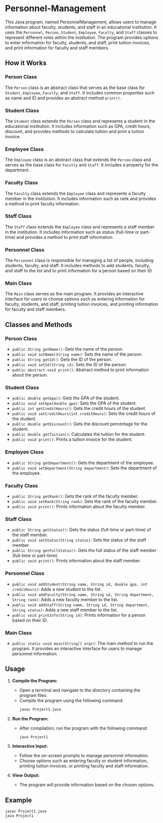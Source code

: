 # Personnel-Management

This Java program, named PersonnelManagement, allows users to manage information about faculty, students, and staff in an educational institution. It uses the `Personnel`, `Person`, `Student`, `Employee`, `Faculty`, and `Staff` classes to represent different roles within the institution. The program provides options to enter information for faculty, students, and staff, print tuition invoices, and print information for faculty and staff members.

## How it Works

### Person Class

The `Person` class is an abstract class that serves as the base class for `Student`, `Employee`, `Faculty`, and `Staff`. It includes common properties such as name and ID and provides an abstract method `print()`.

### Student Class

The `Student` class extends the `Person` class and represents a student in the educational institution. It includes information such as GPA, credit hours, discount, and provides methods to calculate tuition and print a tuition invoice.

### Employee Class

The `Employee` class is an abstract class that extends the `Person` class and serves as the base class for `Faculty` and `Staff`. It includes a property for the department.

### Faculty Class

The `Faculty` class extends the `Employee` class and represents a faculty member in the institution. It includes information such as rank and provides a method to print faculty information.

### Staff Class

The `Staff` class extends the `Employee` class and represents a staff member in the institution. It includes information such as status (full-time or part-time) and provides a method to print staff information.

### Personnel Class

The `Personnel` class is responsible for managing a list of people, including students, faculty, and staff. It includes methods to add students, faculty, and staff to the list and to print information for a person based on their ID.

### Main Class

The `Main` class serves as the main program. It provides an interactive interface for users to choose options such as entering information for faculty, students, and staff, printing tuition invoices, and printing information for faculty and staff members.

## Classes and Methods

### Person Class

- `public String getName()`: Gets the name of the person.
- `public void setName(String name)`: Sets the name of the person.
- `public String getId()`: Gets the ID of the person.
- `public void setId(String id)`: Sets the ID of the person.
- `public abstract void print()`: Abstract method to print information about the person.

### Student Class

- `public double getGpa()`: Gets the GPA of the student.
- `public void setGpa(double gpa)`: Sets the GPA of the student.
- `public int getCreditHours()`: Gets the credit hours of the student.
- `public void setCreditHours(int creditHours)`: Sets the credit hours of the student.
- `public double getDiscount()`: Gets the discount percentage for the student.
- `public double getTuition()`: Calculates the tuition for the student.
- `public void print()`: Prints a tuition invoice for the student.

### Employee Class

- `public String getDepartment()`: Gets the department of the employee.
- `public void setDepartment(String department)`: Sets the department of the employee.

### Faculty Class

- `public String getRank()`: Gets the rank of the faculty member.
- `public void setRank(String rank)`: Sets the rank of the faculty member.
- `public void print()`: Prints information about the faculty member.

### Staff Class

- `public String getStatus()`: Gets the status (full-time or part-time) of the staff member.
- `public void setStatus(String status)`: Sets the status of the staff member.
- `public String getFullStatus()`: Gets the full status of the staff member (full-time or part-time).
- `public void print()`: Prints information about the staff member.

### Personnel Class

- `public void addStudent(String name, String id, double gpa, int creditHours)`: Adds a new student to the list.
- `public void addFaculty(String name, String id, String department, String rank)`: Adds a new faculty member to the list.
- `public void addStaff(String name, String id, String department, String status)`: Adds a new staff member to the list.
- `public void printInfo(String id)`: Prints information for a person based on their ID.

### Main Class

- `public static void main(String[] args)`: The main method to run the program. It provides an interactive interface for users to manage personnel information.

## Usage

1. **Compile the Program:**
   - Open a terminal and navigate to the directory containing the program files.
   - Compile the program using the following command:
     ```bash
     javac Project1.java
     ```

2. **Run the Program:**
   - After compilation, run the program with the following command:
     ```bash
     java Project1
     ```

3. **Interactive Input:**
   - Follow the on-screen prompts to manage personnel information.
   - Choose options such as entering faculty or student information, printing tuition invoices, or printing faculty and staff information.

4. **View Output:**
   - The program will provide information based on the chosen options.

## Example

```bash
javac Project1.java
java Project1
